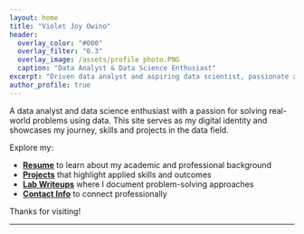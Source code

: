 ```yaml
---
layout: home
title: "Violet Joy Owino"
header:
  overlay_color: "#000"
  overlay_filter: "0.3"
  overlay_image: /assets/profile photo.PNG
  caption: "Data Analyst & Data Science Enthusiast"
excerpt: "Driven data analyst and aspiring data scientist, passionate about innovation, continuous learning, and delivering impactful insights through data."
author_profile: true
---
```

 A data analyst and data science enthusiast with a passion for solving real-world problems using data. This site serves as my digital identity and showcases my journey, skills and projects in the data field.

Explore my:
- **[Resume](resume)**
   to learn about my academic and professional background
- **[Projects](projects)**
   that highlight applied skills and outcomes
- **[Lab Writeups](labs)**
   where I document problem-solving approaches
- **[Contact Info](contact)**
    to connect professionally

Thanks for visiting!

---
